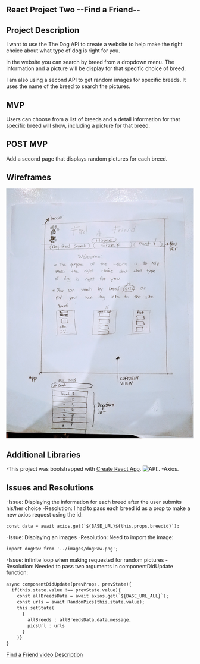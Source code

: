 
## React Project Two  --Find a Friend--

## Project Description

I want to use the The Dog API to create a website to help make the right choice about what type of dog is right for you.

in the website you can search by breed from a dropdown menu. The information and a picture will be display for that specific choice of breed.

I am also using a second API to get random images for specific breeds. It uses the name of the breed to search the pictures.

## MVP
Users can choose from  a list of breeds and a detail information for that specific breed will show,
including a picture for that breed.

## POST MVP
Add a second page that displays random pictures for each breed.

## Wireframes
![Wireframe](./src/images/wireframe-dogs.jpg)

## Additional Libraries
-This project was bootstrapped with [Create React App](https://github.com/facebook/create-react-app).
![API:](https://thedogapi.com/).
-Axios.

## Issues and Resolutions

-Issue: Displaying the information for each breed after the user submits his/her choice
-Resolution: I had to pass each breed id as a prop to make a new axios request using the id:
```
const data = await axios.get(`${BASE_URL}${this.props.breedid}`);
```

-Issue: Displaying an images
-Resolution: Need to import the image:
```
import dogPaw from '../images/dogPaw.png';
```

-Issue: infinite loop when making requested for random pictures
-Resolution: Needed to pass two arguments in componentDidUpdate function:
```
async componentDidUpdate(prevProps, prevState){
  if(this.state.value !== prevState.value){
    const allBreedsData = await axios.get(`${BASE_URL_ALL}`);
    const urls = await RandomPics(this.state.value);
    this.setState(
      {
        allBreeds : allBreedsData.data.message,
        picsUrl : urls
      }
    )}
}
```

[Find a Friend video Description](https://youtu.be/wxp762Z4Ao0)
